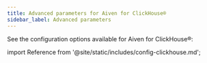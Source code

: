 ```yaml
---
title: Advanced parameters for Aiven for ClickHouse®
sidebar_label: Advanced parameters
---
```


See the configuration options available for
Aiven for ClickHouse®:

import Reference from '@site/static/includes/config-clickhouse.md';

<Reference />
